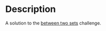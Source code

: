 # Description

A solution to the [between two sets](https://www.hackerrank.com/contests/w25/challenges/between-two-sets)
challenge.
